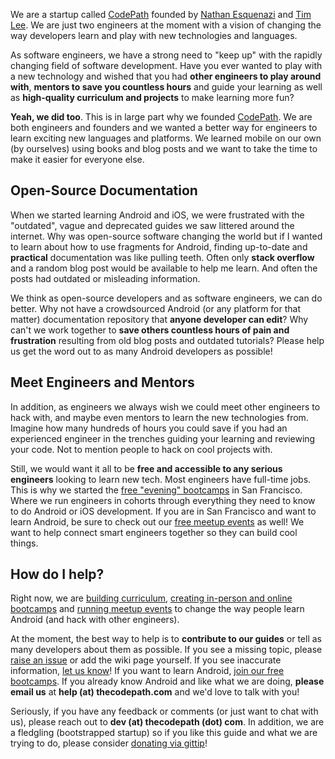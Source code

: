 We are a startup called [CodePath](http://thecodepath.com) founded by [Nathan Esquenazi](https://github.com/nesquena) and [Tim Lee](https://twitter.com/timothy1ee). We are just two engineers at the moment with a vision of changing the way developers learn and play with new technologies and languages.

As software engineers, we have a strong need to "keep up" with the rapidly changing field of software development. Have you ever wanted to play with a new technology and wished that you had **other engineers to play around with**, **mentors to save you countless hours** and guide your learning as well as **high-quality curriculum and projects** to make learning more fun?

**Yeah, we did too**. This is in large part why we founded [CodePath](http://thecodepath.com). We are both engineers and founders and we wanted a better way for engineers to learn exciting new languages and platforms. We learned mobile on our own (by ourselves) using books and blog posts and we want to take the time to make it easier for everyone else.

## Open-Source Documentation

When we started learning Android and iOS, we were frustrated with the "outdated", vague and deprecated guides we saw littered around the internet. Why was open-source software changing the world but if I wanted to learn about how to use fragments for Android, finding up-to-date and **practical** documentation was like pulling teeth. Often only **stack overflow** and a random blog post would be available to help me learn. And often the posts had outdated or misleading information.

We think as open-source developers and as software engineers, we can do better. Why not have a crowdsourced Android (or any platform for that matter) documentation repository that **anyone developer can edit**? Why can't we work together to **save others countless hours of pain and frustration** resulting from old blog posts and outdated tutorials? Please help us get the word out to as many Android developers as possible!

## Meet Engineers and Mentors

In addition, as engineers we always wish we could meet other engineers to hack with, and maybe even mentors to learn the new technologies from. Imagine how many hundreds of hours you could save if you had an experienced engineer in the trenches guiding your learning and reviewing your code. Not to mention people to hack on cool projects with. 

Still, we would want it all to be **free and accessible to any serious engineers** looking to learn new tech. Most engineers have full-time jobs. This is why we started the [free "evening" bootcamps](http://thecodepath.com/androidbootcamp) in San Francisco. Where we run engineers in cohorts through everything they need to know to do Android or iOS development. If you are in San Francisco and want to learn Android, be sure to check out our [free meetup events](http://www.meetup.com/Learning-Android-Development/) as well! We want to help connect smart engineers together so they can build cool things. 

## How do I help?

Right now, we are [building curriculum](https://github.com/thecodepath/android_guides/wiki), [creating in-person and online bootcamps](http://thecodepath.com/androidbootcamp) and [running meetup events](http://www.meetup.com/Learning-Android-Development/) to change the way people learn Android (and hack with other engineers).

At the moment, the best way to help is to **contribute to our guides** or tell as many developers about them as possible. If you see a missing topic, please [raise an issue](https://github.com/thecodepath/android_guides/issues) or add the wiki page yourself. If you see inaccurate information, [let us know](https://github.com/thecodepath/android_guides/issues)! If you want to learn Android, [join our free bootcamps](http://thecodepath.com/androidbootcamp). If you already know Android and like what we are doing, **please email us** at **help (at) thecodepath.com** and we'd love to talk with you!

Seriously, if you have any feedback or comments (or just want to chat with us), please reach out to **dev (at) thecodepath (dot) com**. In addition, we are a fledgling (bootstrapped startup) so if you like this guide and what we are trying to do, please consider [donating via gittip](https://www.gittip.com/nesquena/)! 